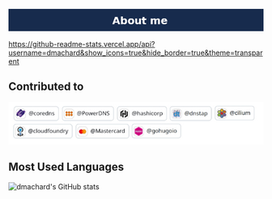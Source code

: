 ![about me](aboutme_v2.png)

https://github-readme-stats.vercel.app/api?username=dmachard&show_icons=true&hide_border=true&theme=transparent

## Contributed to
![about me](contributions.jpg)

## Most Used Languages
![dmachard's GitHub stats](https://github-readme-stats.vercel.app/api/top-langs/?username=dmachard&layout=compact&show_icons=true&card_width=950&langs_count=12&hide_title=true&hide_border=true&disable_animations=true)

